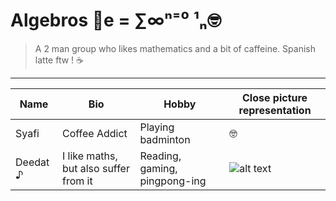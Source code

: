 # Algebros 📐e = ∑∞ⁿ⁼⁰ ¹ₙ🤓

> A 2 man group who likes mathematics and a bit of caffeine. Spanish latte ftw ! ☕

---

| **Name** | **Bio** | **Hobby** | **Close picture representation** |
| --- | --- | --- | --- |
| Syafi | Coffee Addict | Playing badminton | 🤓 |
| Deedat ♪ | I like maths, but also suffer from it | Reading, gaming, pingpong-ing | ![alt text](https://th.bing.com/th/id/R.62a58c0e2e21ecaff221cc3bf0585f29?rik=Ch4qN0MY%2b84uwQ&riu=http%3a%2f%2f3.bp.blogspot.com%2f_XWDX-em8-r8%2fSamQYBevUzI%2fAAAAAAAAADo%2fAIe7dc_B_hg%2fs320%2fpythagoras.jpg&ehk=hmzUyyzvG%2fexcL7p53fZ%2fGbgCHIb8sSjHrZVK3s9mCI%3d&risl=&pid=ImgRaw&r=0) |

